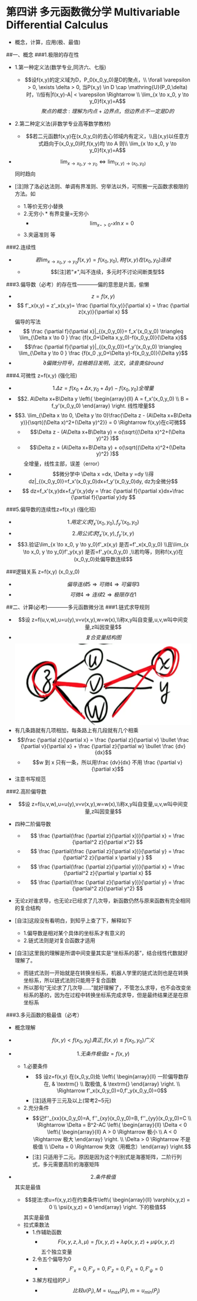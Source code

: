 # 第四讲 多元函数微分学 Multivariable Differential Calculus
* 概念，计算，应用(极、最值) 

##一、概念
###1.极限的存在性
* 1.第一种定义法(数学专业,同济六、七版)
    * $$设f(x,y)的定义域为D，P_0(x_0,y_0)是D的聚点，\\ \forall \varepsilon > 0, \exists \delta > 0, 当P(x,y) \in D \cap \mathring{U}(P_0,\delta)时，\\恒有|f(x,y)-A| < \varepsilon \Rightarrow \\ \lim_{x \to x_0, y \to y_0}f(x,y)=A$$ 
        $$聚点的概念:理解为内点+边界点，但边界点不一定是D的$$
* 2.第二种定义法(非数学专业高等数学教材)
    * $$若二元函数f(x,y)在(x_0,y_0)的去心邻域内有定义，\\且(x,y)以任意方式趋向于(x_0,y_0)时,f(x,y)均 \to A 则\\ \lim_{x \to x_0, y \to y_0}f(x,y)=A$$
    
* $$ \lim_{x \to x_0, y \to y_0} \Leftrightarrow \lim_{(x,y) \to (x_0, y_0)} $$ 同时趋向
* [注]除了洛必达法则、单调有界准则、穷举法以外，可照搬一元函数求极限的方法。如
    * 1.等价无穷小替换
    * 2.无穷小 * 有界变量=无穷小
        * $$ \lim_{x->0^+}x\ln x = 0$$
    * 3.夹逼准则 等
    
###2.连续性
* $$若\lim_{x \to x_0, y \to y_0}f(x,y)=f(x_0,y_0),称f(x,y)在(x_0,y_0)连续$$
    * $$[注]若"≠",叫不连续，多元时不讨论间断类型$$
    
###3.偏导数（必考）的存在性————偏的意思是片面，偷懒

* $$z=f(x,y)$$
* $$ f'_x(x,y) = z'_x(x,y)= \frac {\partial f(x,y)}{\partial x} = \frac {\partial z(x,y)}{\partial x} $$ 偏导的写法
* $$ \frac {\partial f}{\partial x}|_{(x_0,y_0)}= f_x'(x_0,y_0) \triangleq \lim_{\Delta x \to 0  } \frac {f(x_0+\Delta x,y_0)-f(x_0,y_0)}{\Delta x}$$
* $$\frac {\partial f}{\partial y}|_{(x_0,y_0)}=f_y'(x_0,y_0) \triangleq \lim_{\Delta y \to 0  } \frac {f(x_0 ,y_0+\Delta y)-f(x_0,y_0)}{\Delta y}$$
* $$ \partial  偏微分符号，拉格朗日发明，法文，读音类似round$$

###4.可微性 z=f(x,y) (强化班)
* $$1. \Delta z = f(x_0+ \Delta x, y_0+ \Delta y) - f(x_0,y_0)  全增量$$  
* $$2. A\Delta x+B\Delta y \left\{ \begin{array}{ll}
 A = f_x'(x_0,y_0) \\
 B = f_y'(x_0,y_0) \end{array} \right.  线性增量$$
* $$3. \lim_{\Delta x \to 0, \Delta y \to 0}\frac{\Delta z - (A\Delta x+B\Delta y)}{\sqrt{(\Delta x)^2+(\Delta y)^2}} = 0 \Rightarrow f(x,y)在c可微$$
    * $$\Delta z - (A\Delta x+B\Delta y) = o(\sqrt{(\Delta x)^2+(\Delta y)^2} )$$
    * $$\Delta z = (A\Delta x+B\Delta y) + o(\sqrt{(\Delta x)^2+(\Delta y)^2} )$$ 全增量，线性主部，误差（error）
* $$微分学中 \Delta x =dx, \Delta y =dy \\得 dz|_{(x_0,y_0)}=f_x'(x_0,y_0)dx+f_y'(x_0,y_0)dy, dz为全微分$$
* $$ dz=f_x'(x,y)dx+f_y'(x,y)dy = \frac {\partial f}{\partial x}dx+\frac {\partial f}{\partial y}dy $$

###5.偏导数的连续性z=f(x,y) (强化班)
* $$1.用定义求f_x'(x_0,y_0),f_y'(x_0,y_0)$$
* $$2.用公式求f_x'(x,y),f_y'(x,y)$$
* $$3.验证\lim_{x \to x_0, y \to y_0}f'_x(x,y) 是否=f'_x(x_0,y_0) \\且\lim_{x \to x_0, y \to y_0}f'_y(x,y) 是否=f'_y(x_0,y_0) ,\\若均等，则称f(x,y)在(x_0,y_0)处偏导数连续$$

###逻辑关系 z=f(x,y) (x_0,y_0)
* $$ 偏导连续5 \Rightarrow 可微4 \Rightarrow 可偏导3 $$ 
* $$ 可微4 \Rightarrow 连续2 \Rightarrow 极限存在1$$


##二、计算(必考)————多元函数微分法
###1.链式求导规则 
* $$设 z=f(u,v,w),u=u(y),v=v(x,y),w=w(x),\\称x,y叫自变量,u,v,w叫中间变量,z叫因变量$$
* $$复合变量结构图$$
![复合变量结构图](./img/mvdc1.png)
* 有几条路就有几项相加，每条路上有几段就有几个相乘
* $$\frac {\partial z}{\partial x} = \frac {\partial z}{\partial v} \bullet \frac {\partial v}{\partial x} + \frac {\partial z}{\partial w} \bullet \frac {dv}{dx}$$
    * $$w 到 x 只有一条，所以用\frac {dv}{dx} 不用 \frac {\partial v}{\partial x}$$
* 注意书写规范

###2.高阶偏导数
* $$设 z=f(u,v,w),u=u(y),v=v(x,y),w=w(x),\\称x,y叫自变量,u,v,w叫中间变量,z叫因变量$$
* 四种二阶偏导数
    * $$ \frac {\partial(\frac {\partial z}{\partial x})}{\partial x} = \frac {\partial^2 z}{\partial x^2} $$
    * $$ \frac {\partial(\frac {\partial z}{\partial x})}{\partial y} = \frac {\partial^2 z}{\partial x \partial y } $$
    * $$ \frac {\partial(\frac {\partial z}{\partial y})}{\partial x} = \frac {\partial^2 z}{\partial y \partial x} $$
    * $$ \frac {\partial(\frac {\partial z}{\partial y})}{\partial y} = \frac {\partial^2 z}{\partial y^2} $$
* 无论z对谁求导，也无论z已经求了几次导，新函数仍然与原来函数有完全相同的复合结构

* [自注]这段没有看明白，到知乎上查了下，解释如下
    * 1.偏导数是相对某个具体的坐标系才有意义的
    * 2.链式法则是对复合函数才适用  
* [自注]这里我的理解是所谓中间变量其实是“坐标系的基”，结合线性代数就好理解了。
    * 而链式法则一开始就是在转换坐标系，机器人学里的链式法则也是在转换坐标系，所以链式法则只能用于复合函数
    * 所以那句“无论求了几次导……”就好理解了，不管怎么求导，也不会改变坐标系的基的，因为在过程中转换坐标系完成求导，但是最终结果还是在原坐标系

###3.多元函数的极最值（必考）
* 概念理解
* $$ f(x,y) < f(x_0,y_0) 真正,f(x,y) \le f(x_0,y_0) 广义$$

* $$1.无条件极值 z=f(x,y)$$
    * 1.必要条件
        * $$ 设z=f(x,y) 在(x_0,y_0)处 \left\{ \begin{array}{ll}
 一阶偏导数存在, & \textrm{} \\
 取极值, & \textrm{}  \end{array} \right. \\ \Rightarrow f'_x(x_0,y_0)=0,f'_y(x_0,y_0)=0$$
        * [注]适用于三元及以上(常考2~5元)
    * 2.充分条件
        * $$记f''_{xx}(x_0,y_0)=A, f''_{xy}(x_0,y_0)=B, f''_{yy}(x_0,y_0)=C \\ \Rightarrow \Delta = B^2-AC  \left\{ \begin{array}{ll}
 \Delta < 0 \left\{ \begin{array}{ll}
 A > 0 \Rightarrow 极小  \\
 A < 0  \Rightarrow 极大  \end{array} \right. \\
 \Delta > 0 \Rightarrow 不是极值 \\  \Delta = 0 \Rightarrow 失效（用概念）\end{array} \right.$$
        * [注] 只适用于二元。原因是因为这个判别式是海塞矩阵，二阶行列式，多元需要高阶的海塞矩阵

* $$2.条件极值$$其实是最值
    * $$提法:求u=f(x,y,z)在约束条件\left\{ \begin{array}{ll}
 \varphi(x,y,z) = 0   \\
 \psi(x,y,z) = 0  \end{array} \right. 下的极值$$ 其实是最值
    * 拉式乘数法 
        * 1.作辅助函数
            * $$ F(x,y,z,\lambda,\mu) = f(x,y,z) +  \lambda \varphi(x,y,z)+\mu\psi(x,y,z) $$五个独立变量
        * 2.令五个偏导为0
            * $$F'_x=0,F'_y=0,F'_z=0,F'_{\lambda}=0,F'_{\psi}=0 $$
        * 3.解方程组的P_i
            * $$比较u(P_i),M = u_{max}(P_i),m=u_{min}(P_j)$$


